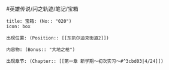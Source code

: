 #英雄传说/闪之轨迹/笔记/宝箱
```ad-quote
title: 宝箱: (No:: "020")
icon: box

出现位置: (Position:: [[东凯尔迪克街道2]])

内容物: (Bonus:: "大地之枪")

出现章节: (Chapter:: [[第一章 新学期～初次实习～#^3cbd03|4/24]])

```
